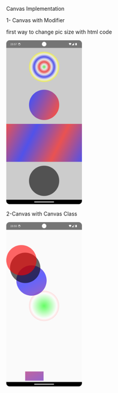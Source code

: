  Canvas Implementation

1- Canvas with Modifier
<!-- Açıklama veya başlık -->
first way to change pic size with html code
<!--
first way to change  pic size with html code
 <img src="images/canvasModifier" width="50%" height="50%"/>
-->
<!-- Resim etiketi -->
<img src="images/canvasModifier.png" width="40%" height="40%"/>

2-Canvas with Canvas Class
<!-- Açıklama veya başlık -->
<img src="images/canvasClass.png" width="40%" height="40%"/>

 

